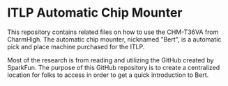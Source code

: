 # ITLP Automatic Chip Mounter
This repository contains related files on how to use the CHM-T36VA from CharmHigh. The automatic chip mounter, nicknamed "Bert", is a automatic pick and place machine purchased for the ITLP.

Most of the research is from reading and utilizing the GitHub created by SparkFun. The purpose of this GitHub repository is to create a centralized location for folks to access in order to get a quick introduction to Bert.
